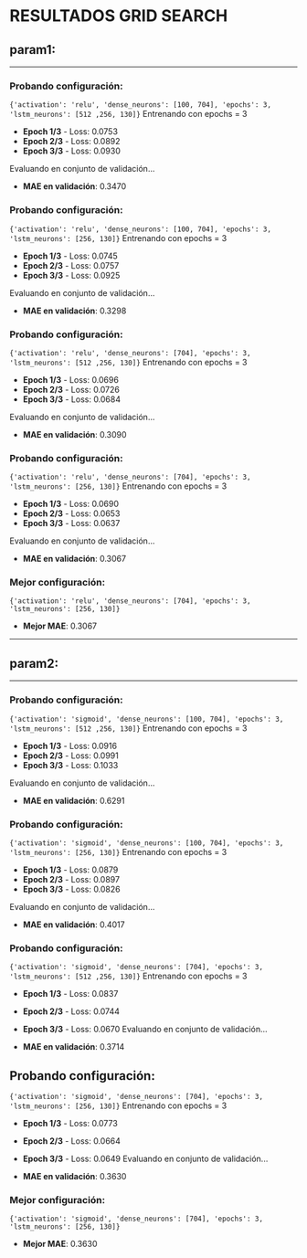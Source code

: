 # RESULTADOS GRID SEARCH

## param1:
----------------------------------------------
### Probando configuración: 
`{'activation': 'relu', 'dense_neurons': [100, 704], 'epochs': 3, 'lstm_neurons': [512 ,256, 130]}`
Entrenando con epochs = 3

- **Epoch 1/3** - Loss: 0.0753
- **Epoch 2/3** - Loss: 0.0892
- **Epoch 3/3** - Loss: 0.0930

Evaluando en conjunto de validación...

- **MAE en validación**: 0.3470

### Probando configuración: 
`{'activation': 'relu', 'dense_neurons': [100, 704], 'epochs': 3, 'lstm_neurons': [256, 130]}`
Entrenando con epochs = 3

- **Epoch 1/3** - Loss: 0.0745
- **Epoch 2/3** - Loss: 0.0757
- **Epoch 3/3** - Loss: 0.0925

Evaluando en conjunto de validación...

- **MAE en validación**: 0.3298

### Probando configuración: 
`{'activation': 'relu', 'dense_neurons': [704], 'epochs': 3, 'lstm_neurons': [512 ,256, 130]}`
Entrenando con epochs = 3

- **Epoch 1/3** - Loss: 0.0696
- **Epoch 2/3** - Loss: 0.0726
- **Epoch 3/3** - Loss: 0.0684

Evaluando en conjunto de validación...

- **MAE en validación**: 0.3090

### Probando configuración: 
`{'activation': 'relu', 'dense_neurons': [704], 'epochs': 3, 'lstm_neurons': [256, 130]}`
Entrenando con epochs = 3

- **Epoch 1/3** - Loss: 0.0690
- **Epoch 2/3** - Loss: 0.0653
- **Epoch 3/3** - Loss: 0.0637

Evaluando en conjunto de validación...

- **MAE en validación**: 0.3067

### Mejor configuración: 
`{'activation': 'relu', 'dense_neurons': [704], 'epochs': 3, 'lstm_neurons': [256, 130]}`
- **Mejor MAE**: 0.3067

----------------------------------------------
## param2:
----------------------------------------------
### Probando configuración: 
`{'activation': 'sigmoid', 'dense_neurons': [100, 704], 'epochs': 3, 'lstm_neurons': [512 ,256, 130]}`
Entrenando con epochs = 3

- **Epoch 1/3** - Loss: 0.0916
- **Epoch 2/3** - Loss: 0.0991
- **Epoch 3/3** - Loss: 0.1033

Evaluando en conjunto de validación...

- **MAE en validación**: 0.6291

### Probando configuración: 
`{'activation': 'sigmoid', 'dense_neurons': [100, 704], 'epochs': 3, 'lstm_neurons': [256, 130]}`
Entrenando con epochs = 3

- **Epoch 1/3** - Loss: 0.0879
- **Epoch 2/3** - Loss: 0.0897
- **Epoch 3/3** - Loss: 0.0826

Evaluando en conjunto de validación...

- **MAE en validación**: 0.4017

### Probando configuración:
`{'activation': 'sigmoid', 'dense_neurons': [704], 'epochs': 3, 'lstm_neurons': [512 ,256, 130]}`
Entrenando con epochs = 3

- **Epoch 1/3** - Loss: 0.0837

- **Epoch 2/3** - Loss: 0.0744

- **Epoch 3/3** - Loss: 0.0670
Evaluando en conjunto de validación...

- **MAE en validación**: 0.3714

## Probando configuración:
`{'activation': 'sigmoid', 'dense_neurons': [704], 'epochs': 3, 'lstm_neurons': [256, 130]}`
Entrenando con epochs = 3

- **Epoch 1/3** - Loss: 0.0773

- **Epoch 2/3** - Loss: 0.0664

- **Epoch 3/3** - Loss: 0.0649
Evaluando en conjunto de validación...

- **MAE en validación**: 0.3630

### Mejor configuración:
`{'activation': 'sigmoid', 'dense_neurons': [704], 'epochs': 3, 'lstm_neurons': [256, 130]}` 
- **Mejor MAE**: 0.3630
